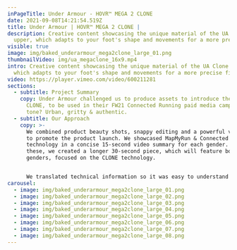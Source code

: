 ```yaml
---
inPageTitle: Under Armour - HOVR™ MEGA 2 CLONE
date: 2021-09-08T14:21:54.519Z
title: Under Armour | HOVR™ MEGA 2 CLONE |
description: Creative content showcasing the unique material of the UA Clone
  upper, which adapts to your foot's shape and movements for a more precise fit.
visible: true
image: img/baked_underarmour_mega2clone_large_01.png
thumbnailVideo: img/ua_megaclone_16x9.mp4
intro: Creative content showcasing the unique material of the UA Clone upper,
  which adapts to your foot's shape and movements for a more precise fit.
video: https://player.vimeo.com/video/600211281
sections:
  - subtitle: Project Summary
    copy: Under Armour challenged us to produce assets to introduce the HOVR Mega 2
      CLONE, to be used in their FW21 Connected Running paid media campaign. The
      tone? Urban, gritty & authentic.
  - subtitle: Our Approach
    copy: >-
      We combined product beauty shots, snappy editing and a powerful voiceover
      to promote the product launch. We showcased MapMyRun & Connected Running
      technology in a concise 15-second video summary for each gender. Alongside
      these, we created a longer 30-second piece, which will feature both
      genders, focused on the CLONE technology.


      We translated technical information so it was easy to understand and highlighted the benefits to the consumer - a customised fit and optimised comfort. We grew the attention to each of these areas through the use of Phantom Ultrahigh-Speed slow-motion shots of the shoe in action, mixed alongside running content and 3D shoe renders with graphical elements.
carousel:
  - image: img/baked_underarmour_mega2clone_large_01.png
  - image: img/baked_underarmour_mega2clone_large_02.png
  - image: img/baked_underarmour_mega2clone_large_03.png
  - image: img/baked_underarmour_mega2clone_large_04.png
  - image: img/baked_underarmour_mega2clone_large_05.png
  - image: img/baked_underarmour_mega2clone_large_06.png
  - image: img/baked_underarmour_mega2clone_large_07.png
  - image: img/baked_underarmour_mega2clone_large_08.png
---
```

